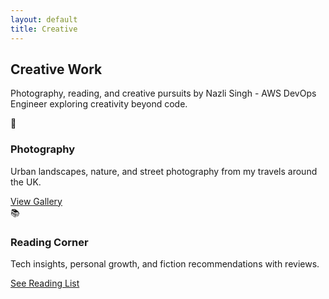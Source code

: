 ```yaml
---
layout: default
title: Creative
---
```


<section id="creative">
  <h2 class="section-title">Creative Work</h2>
  <p class="section-intro">Photography, reading, and creative pursuits by Nazli Singh - AWS DevOps Engineer exploring creativity beyond code.</p>
  <div class="creative-grid">
    <div class="creative-card">
      <div class="emoji">📸</div>
      <h3>Photography</h3>
      <p>Urban landscapes, nature, and street photography from my travels around the UK.</p>
      <a href="#photography" class="btn-primary">View Gallery</a>
    </div>
    <div class="creative-card">
      <div class="emoji">📚</div>
      <h3>Reading Corner</h3>
      <p>Tech insights, personal growth, and fiction recommendations with reviews.</p>
      <a href="#reading" class="btn-primary">See Reading List</a>
    </div>
  </div>
</section>

